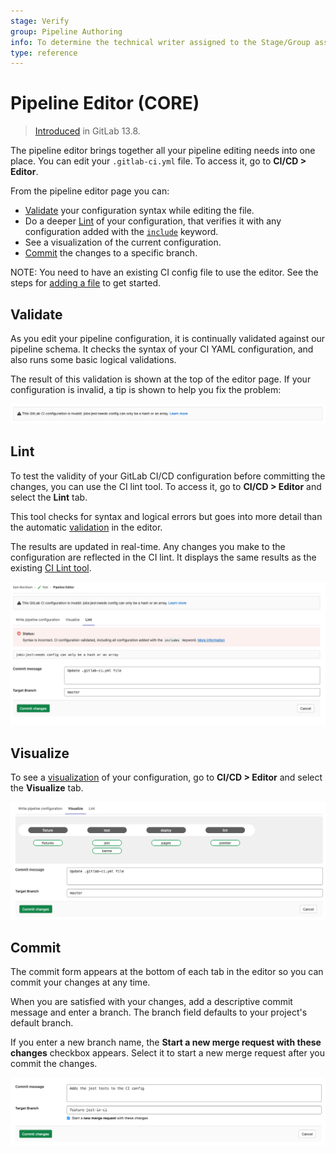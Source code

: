 ```yaml
---
stage: Verify
group: Pipeline Authoring
info: To determine the technical writer assigned to the Stage/Group associated with this page, see https://about.gitlab.com/handbook/engineering/ux/technical-writing/#assignments
type: reference
---
```

# Pipeline Editor **(CORE)**

> [Introduced](https://gitlab.com/gitlab-org/gitlab/-/issues/263147) in GitLab 13.8.

The pipeline editor brings together all your pipeline editing needs into one place.
You can edit your `.gitlab-ci.yml` file. To access it, go to **CI/CD > Editor**.

From the pipeline editor page you can:

- [Validate](#validate) your configuration syntax while editing the file.
- Do a deeper [Lint](#lint) of your configuration, that verifies it with any configuration
  added with the [`include`](../yaml/README.md#include) keyword.
- See a visualization of the current configuration.
- [Commit](#commit) the changes to a specific branch.

NOTE:
You need to have an existing CI config file to use the editor. See the steps for
[adding a file](../../gitlab-basics/add-file.md) to get started.

## Validate

As you edit your pipeline configuration, it is continually validated against our
pipeline schema. It checks the syntax of your CI YAML configuration, and also runs
some basic logical validations.

The result of this validation is shown at the top of the editor page. If your configuration
is invalid, a tip is shown to help you fix the problem:

![Errors in a CI configuration validation](img/pipeline_editor_validate_v13_8.png)

## Lint

To test the validity of your GitLab CI/CD configuration before committing the changes,
you can use the CI lint tool. To access it, go to **CI/CD > Editor** and select the **Lint** tab.

This tool checks for syntax and logical errors but goes into more detail than the
automatic [validation](#validate) in the editor.

The results are updated in real-time. Any changes you make to the configuration are
reflected in the CI lint. It displays the same results as the existing [CI Lint tool](../lint.md).

![Linting errors in a CI configuration](img/pipeline_editor_lint_v13_8.png)

## Visualize

To see a [visualization](../yaml/visualization.md) of your configuration, go to
**CI/CD > Editor** and select the **Visualize** tab.

![The visualization tab](img/pipeline_editor_visualize_v13_8.png)

## Commit

The commit form appears at the bottom of each tab in the editor so you can commit
your changes at any time.

When you are satisfied with your changes, add a descriptive commit message and enter
a branch. The branch field defaults to your project's default branch.

If you enter a new branch name, the **Start a new merge request with these changes**
checkbox appears. Select it to start a new merge request after you commit the changes.

![The commit form with a new branch](img/pipeline_editor_commit_v13_8.png)
